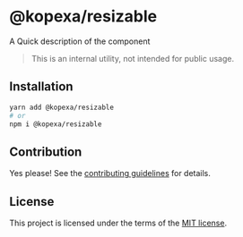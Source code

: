 # @kopexa/resizable

A Quick description of the component

> This is an internal utility, not intended for public usage.

## Installation

```sh
yarn add @kopexa/resizable
# or
npm i @kopexa/resizable
```

## Contribution

Yes please! See the
[contributing guidelines](https://github.com/kopexa-grc/sight/blob/master/CONTRIBUTING.md)
for details.

## License

This project is licensed under the terms of the
[MIT license](https://github.com/kopexa-grc/sight/blob/master/LICENSE).